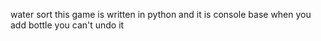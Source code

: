 water sort
this game is written in python and it is console base
when you add bottle you can't undo it
